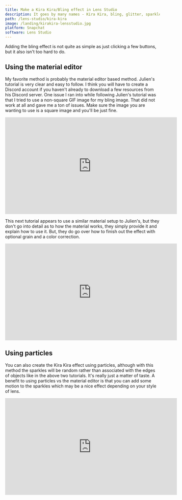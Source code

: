 ```yaml
---
title: Make a Kira Kira/Bling effect in Lens Studio
description: It goes by many names - Kira Kira, bling, glitter, sparkle - and it took Snapchat by storm. But how do you make this effect? Let's find out!
path: /lens-studio/kira-kira
image: /landing/kirakira-lensstudio.jpg
platform: Snapchat
software: Lens Studio
---
```


Adding the bling effect is not quite as simple as just clicking a few buttons, but it also isn't too hard to do.

## Using the material editor

My favorite method is probably the material editor based method. Julien's tutorial is very clear and easy to follow. I think you will have to create a Discord account if you haven't already to download a few resources from his Discord server. One issue I ran into while following Julien's tutorial was that I tried to use a non-square GIF image for my bling image. That did not work at all and gave me a ton of issues. Make sure the image you are wanting to use is a square image and you'll be just fine.

<div class="iframe-container">
<iframe class="responsive-iframe" width="560" height="315" src="https://www.youtube.com/embed/Hr1uLEJ9IuI" frameborder="0" allow="accelerometer; autoplay; clipboard-write; encrypted-media; gyroscope; picture-in-picture" allowfullscreen></iframe>
</div>

This next tutorial appears to use a similar material setup to Julien's, but they don't go into detail as to how the material works, they simply provide it and explain how to use it. But, they do go over how to finish out the effect with optional grain and a color correction.

<div class="iframe-container">
<iframe class="responsive-iframe" width="560" height="315" src="https://www.youtube.com/embed/OnxTt0DKUxc" frameborder="0" allow="accelerometer; autoplay; clipboard-write; encrypted-media; gyroscope; picture-in-picture" allowfullscreen></iframe>
</div>

## Using particles

You can also create the Kira Kira effect using particles, although with this method the sparkles will be random rather than associated with the edges of objects like in the above two tutorials. It's really just a matter of taste. A benefit to using particles vs the material editor is that you can add some motion to the sparkles which may be a nice effect depending on your style of lens.

<div class="iframe-container">
<iframe class="responsive-iframe" width="560" height="315" src="https://www.youtube.com/embed/EAMj7rqj5vs" frameborder="0" allow="accelerometer; autoplay; clipboard-write; encrypted-media; gyroscope; picture-in-picture" allowfullscreen></iframe>
</div>
